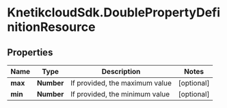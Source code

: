 # KnetikcloudSdk.DoublePropertyDefinitionResource

## Properties
Name | Type | Description | Notes
------------ | ------------- | ------------- | -------------
**max** | **Number** | If provided, the maximum value | [optional] 
**min** | **Number** | If provided, the minimum value | [optional] 


